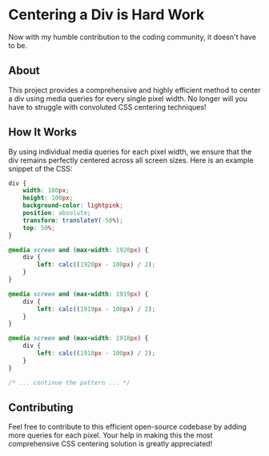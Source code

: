 # Centering a Div is Hard Work

Now with my humble contribution to the coding community, it doesn't have to be.

## About

This project provides a comprehensive and highly efficient method to center a div using media queries for every single pixel width. No longer will you have to struggle with convoluted CSS centering techniques!

## How It Works

By using individual media queries for each pixel width, we ensure that the div remains perfectly centered across all screen sizes. Here is an example snippet of the CSS:

```css
div {
    width: 100px;
    height: 100px;
    background-color: lightpink;
    position: absolute;
    transform: translateY(-50%);
    top: 50%;
}

@media screen and (max-width: 1920px) {
    div {
        left: calc((1920px - 100px) / 2);
    }
}

@media screen and (max-width: 1919px) {
    div {
        left: calc((1919px - 100px) / 2);
    }
}

@media screen and (max-width: 1918px) {
    div {
        left: calc((1918px - 100px) / 2);
    }
}

/* ... continue the pattern ... */

```

## Contributing

Feel free to contribute to this efficient open-source codebase by adding more queries for each pixel. Your help in making this the most comprehensive CSS centering solution is greatly appreciated!
